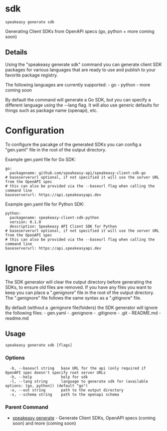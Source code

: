# sdk  
`speakeasy generate sdk`  


Generating Client SDKs from OpenAPI specs (go, python + more coming soon)  

## Details

Using the "speakeasy generate sdk" command you can generate client SDK packages for various languages
that are ready to use and publish to your favorite package registry.

The following languages are currently supported:
	- go
	- python
	- more coming soon

By default the command will generate a Go SDK, but you can specify a different language using the --lang flag.
It will also use generic defaults for things such as package name (openapi), etc.

# Configuration

To configure the pacakge of the generated SDKs you can config a "gen.yaml" file in the root of the output directory.

Example gen.yaml file for Go SDK:

```
go:
  packagename: github.com/speakeasy-api/speakeasy-client-sdk-go
# baseserverurl optional, if not specified it will use the server URL from the OpenAPI spec 
# this can also be provided via the --baseurl flag when calling the command line
baseserverurl: https://api.speakeasyapi.dev 
```

Example gen.yaml file for Python SDK:

```
python:
  packagename: speakeasy-client-sdk-python
  version: 0.1.0
  description: Speakeasy API Client SDK for Python
# baseserverurl optional, if not specified it will use the server URL from the OpenAPI spec 
# this can also be provided via the --baseurl flag when calling the command line
baseserverurl: https://api.speakeasyapi.dev 
```

# Ignore Files

The SDK generator will clear the output directory before generating the SDKs, to ensure old files are removed. 
If you have any files you want to keep you can place a ".genignore" file in the root of the output directory.
The ".genignore" file follows the same syntax as a ".gitignore" file.

By default (without a .genignore file/folders) the SDK generator will ignore the following files:
	- gen.yaml
	- .genignore
	- .gitignore
	- .git
	- README.md
	- readme.md



## Usage

```
speakeasy generate sdk [flags]
```

### Options

```
  -b, --baseurl string   base URL for the api (only required if OpenAPI spec doesn't specify root server URLs
  -h, --help             help for sdk
  -l, --lang string      language to generate sdk for (available options: [go, python]) (default "go")
  -o, --out string       path to the output directory
  -s, --schema string    path to the openapi schema
```

### Parent Command

* [speakeasy generate](README.md)	 - Generate Client SDKs, OpenAPI specs (coming soon) and more (coming soon)
